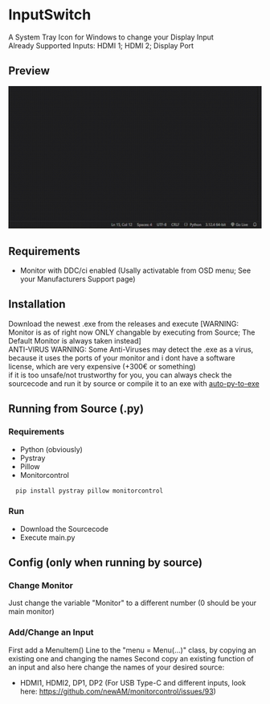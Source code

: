 
# InputSwitch

A System Tray Icon for Windows to change your Display Input \
Already Supported Inputs: HDMI 1; HDMI 2; Display Port


## Preview

![Preview](https://raw.githubusercontent.com/benno0dev/InputSwitch/refs/heads/main/preview_inputswitch.gif)

## Requirements
- Monitor with DDC/ci enabled (Usally activatable from OSD menu; See your Manufacturers Support page)

## Installation
Download the newest .exe from the releases and execute [WARNING: Monitor is as of right now ONLY changable by executing from Source; The Default Monitor is always taken instead] \
ANTI-VIRUS WARNING: Some Anti-Viruses may detect the .exe as a virus, because it uses the ports of your monitor and i dont have a software license, which are very expensive (+300€ or something) \
if it is too unsafe/not trustworthy for you, you can always check the sourcecode and run it by source or compile it to an exe with [auto-py-to-exe](https://pypi.org/project/auto-py-to-exe/)

## Running from Source (.py)
### Requirements
- Python (obviously)
- Pystray
- Pillow
- Monitorcontrol

```bash
  pip install pystray pillow monitorcontrol
```
### Run
- Download the Sourcecode
- Execute main.py

## Config (only when running by source)
### Change Monitor
Just change the variable "Monitor" to a different number (0 should be your main monitor)
### Add/Change an Input
First add a MenuItem() Line to the "menu = Menu(...)" class, by copying an existing one and changing the names
Second copy an existing function of an input and also here change the names of your desired source:
- HDMI1, HDMI2, DP1, DP2 (For USB Type-C and different inputs, look here: https://github.com/newAM/monitorcontrol/issues/93)

